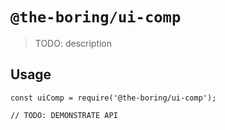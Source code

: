 # `@the-boring/ui-comp`

> TODO: description

## Usage

```
const uiComp = require('@the-boring/ui-comp');

// TODO: DEMONSTRATE API
```

